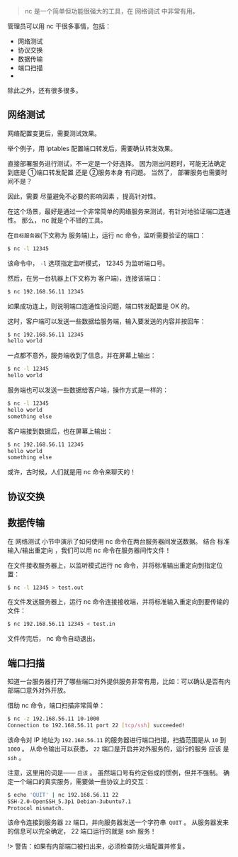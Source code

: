 > nc 是一个简单但功能很强大的工具，在 网络调试 中非常有用。

管理员可以用 nc 干很多事情，包括：

- 网络测试
- 协议交换
- 数据传输
- 端口扫描
- 
除此之外，还有很多很多。

## 网络测试

网络配置变更后，需要测试效果。

举个例子，用 iptables 配置端口转发后，需要确认转发效果。

直接部署服务进行测试，不一定是一个好选择。 因为测出问题时，可能无法确定到底是 ①端口转发配置 还是 ②服务本身 有问题。 当然了， 部署服务也需要时间不是？

因此，需要 尽量避免不必要的影响因素 ，提高针对性。

在这个场景，最好是通过一个非常简单的网络服务来测试，有针对地验证端口连通性。 那么， nc 就是个不错的工具。

在`目标服务器`(下文称为 服务端)上，运行 nc 命令，监听需要验证的端口：

```bash
$ nc -l 12345
```

该命令中， `-l` 选项指定监听模式， 12345 为监听端口号。

然后，在另一台机器上(下文称为 客户端)，连接该端口：
```bash
$ nc 192.168.56.11 12345
```

如果成功连上，则说明端口连通性没问题，端口转发配置是 OK 的。

这时，客户端可以发送一些数据给服务端，输入要发送的内容并按回车：
```bash
$ nc 192.168.56.11 12345
hello world
```

一点都不意外，服务端收到了信息，并在屏幕上输出：

```bash
$ nc -l 12345
hello world
```

服务端也可以发送一些数据给客户端，操作方式是一样的：

```bash
$ nc -l 12345
hello world
something else
```

客户端接到数据后，也在屏幕上输出：

```bash
$ nc 192.168.56.11 12345
hello world
something else
```

或许，古时候，人们就是用 nc 命令来聊天的！

## 协议交换

## 数据传输

在 网络测试 小节中演示了如何使用 nc 命令在两台服务器间发送数据。 结合 标准输入/输出重定向 ，我们可以用 nc 命令在服务器间传文件！

在文件接收服务器上，以监听模式运行 nc 命令，并将标准输出重定向到指定位置：

```bash
$ nc -l 12345 > test.out
```
在文件发送服务器上，运行 nc 命令连接接收端，并将标准输入重定向到要传输的文件：

```bash
$ nc 192.168.56.11 12345 < test.in
```
文件传完后， nc 命令自动退出。


## 端口扫描

知道一台服务器打开了哪些端口对外提供服务非常有用，比如：可以确认是否有内部端口意外对外开放。

借助 nc 命令，端口扫描非常简单：

```bash
$ nc -z 192.168.56.11 10-1000
Connection to 192.168.56.11 port 22 [tcp/ssh] succeeded!
```
该命令对 IP 地址为 `192.168.56.11` 的服务器进行端口扫描，扫描范围是从 `10` 到 `1000` 。 从命令输出可以获悉， `22` 端口是开启并对外服务的，运行的服务 应该 是 `ssh` 。

注意，这里用的词是—— `应该` 。 虽然端口号有约定俗成的惯例，但并不强制。 确定一个端口的真实服务，需要做一些协议上的交互：

```bash
$ echo 'QUIT' | nc 192.168.56.11 22
SSH-2.0-OpenSSH_5.3p1 Debian-3ubuntu7.1
Protocol mismatch.
```
该命令连接到服务器 `22` 端口，并向服务器发送一个字符串` QUIT` 。 从服务器发来的信息可以完全确定， 22 端口运行的就是 ssh 服务！

!> 警告：如果有内部端口被扫出来，必须检查防火墙配置并修复。